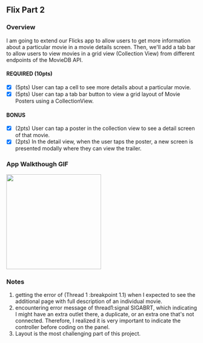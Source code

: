 
## Flix Part 2

### Overview
I am going to extend our Flicks app to allow users to get more information about a particular movie in a movie details screen. Then, we'll add a tab bar to allow users to view movies in a grid view (Collection View) from different endpoints of the MovieDB API.

#### REQUIRED (10pts)
- [x] (5pts) User can tap a cell to see more details about a particular movie.
- [x] (5pts) User can tap a tab bar button to view a grid layout of Movie Posters using a CollectionView.

#### BONUS
- [x] (2pts) User can tap a poster in the collection view to see a detail screen of that movie.
- [x] (2pts) In the detail view, when the user taps the poster, a new screen is presented modally where they can view the trailer.

### App Walkthough GIF

<img src= "https://i.imgur.com/0M9FrFy.gif" width=250><br>

### Notes
1. getting the error of (Thread 1 :breakpoint 1.1) when I expected to see the additional page with full description of an individual movie. 
2. encountering error message of thread1:signal SIGABRT, which indicating I might have an extra outlet there, a duplicate, or an extra one that's not connected. Therefore, I realized it is very important to indicate the controller before coding on the panel. 
3. Layout is the most challenging part of this project. 
